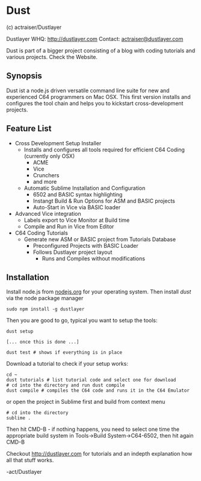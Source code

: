 # Dust #

(c) actraiser/Dustlayer

Dustlayer WHQ: http://dustlayer.com
Contact: actraiser@dustlayer.com

Dust is part of a bigger project consisting of a blog with coding tutorials and various projects. Check the Website.

## Synopsis ##

Dust ist a node.js driven versatile command line suite for new and experienced C64 programmers on Mac OSX. 
This first version installs and configures the tool chain and helps you to kickstart cross-development projects. 

## Feature List ##

- Cross Development Setup Installer
	- Installs and configures all tools required for efficient C64 Coding (currently only OSX)
		- ACME
		- Vice
		- Crunchers
		- and more
	- Automatic Sublime Installation and Configuration
		- 6502 and BASIC syntax highlighting
		- Instangt Build & Run Options for ASM and BASIC projects
		- Auto-Start in Vice via BASIC loader
- Advanced Vice integration
	- Labels export to Vice Monitor at Build time
	- Compile and Run in Vice from Editor
- C64 Coding Tutorials
	- Generate new ASM or BASIC project from Tutorials Database
		- Preconfigured Projects with BASIC Loader
		- Follows Dustlayer project layout
			- Runs and Compiles without modifications

## Installation ##

Install node.js from [nodejs.org](http://nodejs.org/download/) for your operating system. Then install *dust* via the node package manager

	sudo npm install -g dustlayer

Then you are good to go, typical you want to setup the tools:

	dust setup

	[... once this is done ...]

	dust test # shows if everything is in place


 Download a tutorial to check if your setup works: 

 	cd ~
	dust tutorials # list tutorial code and select one for download
	# cd into the directory and run dust compile	
	dust compile # compiles the C64 code and runs it in the C64 Emulator

or open the project in Sublime first and build from context menu 

 	# cd into the directory 
 	sublime .

Then hit CMD-B - if nothing happens, you need to select one time the appropriate build system in Tools->Build System->C64-6502, then hit again CMD-B

Checkout http://dustlayer.com for tutorials and an indepth explanation how all that stuff works.

-act/Dustlayer
